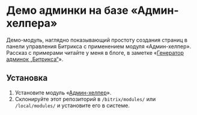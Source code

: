 # Демо админки на базе «Админ-хелпера»

Демо-модуль, наглядно показывающий простоту создания страниц в панели управления Битрикса с применением модуля 
«Админ-хелпер». Рассказ с примерами читайте у меня в блоге, в заметке 
«[Генератор админок „Битрикса“](http://samokhvalov.info/blog/all/bitrix-admin-helper/)».

## Установка

1. Установите модуль «[Админ-хелпер](https://github.com/DigitalWand/digitalwand.admin_helper/)».
1. Склонируйте этот репозиторий в `/bitrix/modules/` или `/local/modules/` и установите его в системе.